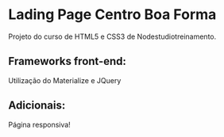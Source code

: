 # Lading Page Centro Boa Forma

Projeto do curso de HTML5 e CSS3 de Nodestudiotreinamento.

## Frameworks front-end:

Utilização do Materialize e JQuery

## Adicionais:

Página responsiva!
